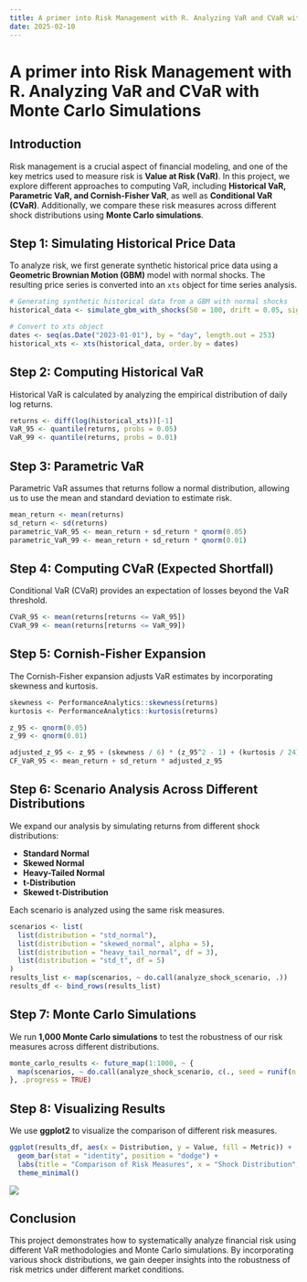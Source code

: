 ```yaml
---
title: A primer into Risk Management with R. Analyzing VaR and CVaR with Monte Carlo Simulations
date: 2025-02-10
---
```


# A primer into Risk Management with R. Analyzing VaR and CVaR with Monte Carlo Simulations

## Introduction

Risk management is a crucial aspect of financial modeling, and one of the key metrics used to measure risk is **Value at Risk (VaR)**. In this project, we explore different approaches to computing VaR, including **Historical VaR, Parametric VaR, and Cornish-Fisher VaR**, as well as **Conditional VaR (CVaR)**. Additionally, we compare these risk measures across different shock distributions using **Monte Carlo simulations**.

## Step 1: Simulating Historical Price Data

To analyze risk, we first generate synthetic historical price data using a **Geometric Brownian Motion (GBM)** model with normal shocks. The resulting price series is converted into an `xts` object for time series analysis.

```r
# Generating synthetic historical data from a GBM with normal shocks
historical_data <- simulate_gbm_with_shocks(S0 = 100, drift = 0.05, sigma = 0.2, T = 1, N = 252, distribution = "std_normal")

# Convert to xts object
dates <- seq(as.Date("2023-01-01"), by = "day", length.out = 253)
historical_xts <- xts(historical_data, order.by = dates)
```

## Step 2: Computing Historical VaR

Historical VaR is calculated by analyzing the empirical distribution of daily log returns.

```r
returns <- diff(log(historical_xts))[-1]
VaR_95 <- quantile(returns, probs = 0.05)
VaR_99 <- quantile(returns, probs = 0.01)
```

## Step 3: Parametric VaR

Parametric VaR assumes that returns follow a normal distribution, allowing us to use the mean and standard deviation to estimate risk.

```r
mean_return <- mean(returns)
sd_return <- sd(returns)
parametric_VaR_95 <- mean_return + sd_return * qnorm(0.05)
parametric_VaR_99 <- mean_return + sd_return * qnorm(0.01)
```

## Step 4: Computing CVaR (Expected Shortfall)

Conditional VaR (CVaR) provides an expectation of losses beyond the VaR threshold.

```r
CVaR_95 <- mean(returns[returns <= VaR_95])
CVaR_99 <- mean(returns[returns <= VaR_99])
```

## Step 5: Cornish-Fisher Expansion

The Cornish-Fisher expansion adjusts VaR estimates by incorporating skewness and kurtosis.

```r
skewness <- PerformanceAnalytics::skewness(returns)
kurtosis <- PerformanceAnalytics::kurtosis(returns)

z_95 <- qnorm(0.05)
z_99 <- qnorm(0.01)

adjusted_z_95 <- z_95 + (skewness / 6) * (z_95^2 - 1) + (kurtosis / 24) * (z_95^3 - 3 * z_95)
CF_VaR_95 <- mean_return + sd_return * adjusted_z_95
```

## Step 6: Scenario Analysis Across Different Distributions

We expand our analysis by simulating returns from different shock distributions:

- **Standard Normal**
- **Skewed Normal**
- **Heavy-Tailed Normal**
- **t-Distribution**
- **Skewed t-Distribution**

Each scenario is analyzed using the same risk measures.

```r
scenarios <- list(
  list(distribution = "std_normal"),
  list(distribution = "skewed_normal", alpha = 5),
  list(distribution = "heavy_tail_normal", df = 3),
  list(distribution = "std_t", df = 5)
)
results_list <- map(scenarios, ~ do.call(analyze_shock_scenario, .))
results_df <- bind_rows(results_list)
```

## Step 7: Monte Carlo Simulations

We run **1,000 Monte Carlo simulations** to test the robustness of our risk measures across different distributions.

```r
monte_carlo_results <- future_map(1:1000, ~ {
  map(scenarios, ~ do.call(analyze_shock_scenario, c(., seed = runif(n = 1)*1000000)))
}, .progress = TRUE)
```

## Step 8: Visualizing Results

We use **ggplot2** to visualize the comparison of different risk measures.

```r
ggplot(results_df, aes(x = Distribution, y = Value, fill = Metric)) +
  geom_bar(stat = "identity", position = "dodge") +
  labs(title = "Comparison of Risk Measures", x = "Shock Distribution", y = "Value") +
  theme_minimal()
```

![](/personal-website/images/20250210182156.png)

## Conclusion

This project demonstrates how to systematically analyze financial risk using different VaR methodologies and Monte Carlo simulations. By incorporating various shock distributions, we gain deeper insights into the robustness of risk metrics under different market conditions.

